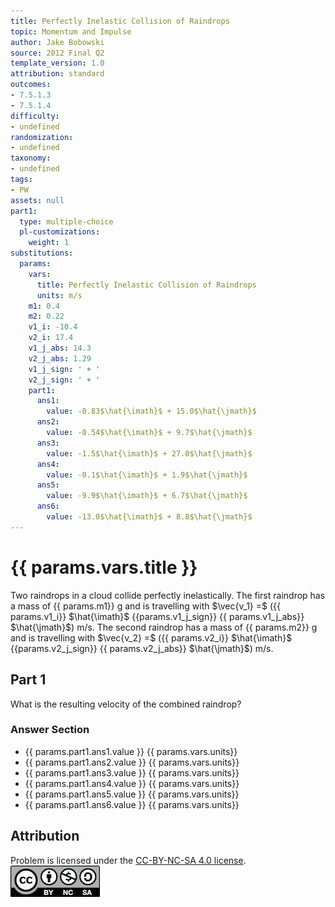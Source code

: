 ```yaml
---
title: Perfectly Inelastic Collision of Raindrops
topic: Momentum and Impulse
author: Jake Bobowski
source: 2012 Final Q2
template_version: 1.0
attribution: standard
outcomes:
- 7.5.1.3
- 7.5.1.4
difficulty:
- undefined
randomization:
- undefined
taxonomy:
- undefined
tags:
- PW
assets: null
part1:
  type: multiple-choice
  pl-customizations:
    weight: 1
substitutions:
  params:
    vars:
      title: Perfectly Inelastic Collision of Raindrops
      units: m/s
    m1: 0.4
    m2: 0.22
    v1_i: -10.4
    v2_i: 17.4
    v1_j_abs: 14.3
    v2_j_abs: 1.29
    v1_j_sign: ' + '
    v2_j_sign: ' + '
    part1:
      ans1:
        value: -0.83$\hat{\imath}$ + 15.0$\hat{\jmath}$
      ans2:
        value: -0.54$\hat{\imath}$ + 9.7$\hat{\jmath}$
      ans3:
        value: -1.5$\hat{\imath}$ + 27.0$\hat{\jmath}$
      ans4:
        value: -0.1$\hat{\imath}$ + 1.9$\hat{\jmath}$
      ans5:
        value: -9.9$\hat{\imath}$ + 6.7$\hat{\jmath}$
      ans6:
        value: -13.0$\hat{\imath}$ + 8.8$\hat{\jmath}$
---
```

# {{ params.vars.title }}
Two raindrops in a cloud collide perfectly inelastically. The first raindrop has a mass of {{ params.m1}} g and is travelling with $\vec{v_1} =$ ({{ params.v1_i}} $\hat{\imath}$ {{params.v1_j_sign}} {{ params.v1_j_abs}} $\hat{\jmath}$) m/s.
The second raindrop has a mass of {{ params.m2}} g and is travelling with $\vec{v_2} =$ ({{ params.v2_i}} $\hat{\imath}$ {{params.v2_j_sign}} {{ params.v2_j_abs}} $\hat{\jmath}$) m/s.

## Part 1

What is the resulting velocity of the combined raindrop?

### Answer Section

- {{ params.part1.ans1.value }} {{ params.vars.units}}
- {{ params.part1.ans2.value }} {{ params.vars.units}}
- {{ params.part1.ans3.value }} {{ params.vars.units}}
- {{ params.part1.ans4.value }} {{ params.vars.units}}
- {{ params.part1.ans5.value }} {{ params.vars.units}}
- {{ params.part1.ans6.value }} {{ params.vars.units}}

## Attribution

Problem is licensed under the [CC-BY-NC-SA 4.0 license](https://creativecommons.org/licenses/by-nc-sa/4.0/).<br> ![The Creative Commons 4.0 license requiring attribution-BY, non-commercial-NC, and share-alike-SA license.](https://raw.githubusercontent.com/firasm/bits/master/by-nc-sa.png)